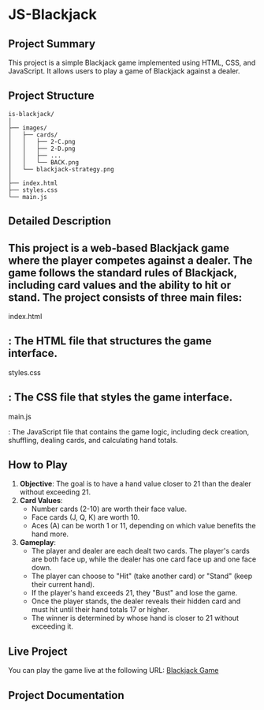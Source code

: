 # JS-Blackjack

## Project Summary
This project is a simple Blackjack game implemented using HTML, CSS, and JavaScript. It allows users to play a game of Blackjack against a dealer.

## Project Structure
```
is-blackjack/
│
├── images/
│   ├── cards/
│   │   ├── 2-C.png
│   │   ├── 2-D.png
│   │   ├── ...
│   │   └── BACK.png
│   └── blackjack-strategy.png
│
├── index.html
├── styles.css
└── main.js
```

## Detailed Description

This project is a web-based Blackjack game where the player competes against a dealer. The game follows the standard rules of Blackjack, including card values and the ability to hit or stand. The project consists of three main files:
- 

index.html

: The HTML file that structures the game interface.
- 

styles.css

: The CSS file that styles the game interface.
- 

main.js

: The JavaScript file that contains the game logic, including deck creation, shuffling, dealing cards, and calculating hand totals.

## How to Play
1. **Objective**: The goal is to have a hand value closer to 21 than the dealer without exceeding 21.
2. **Card Values**:
   - Number cards (2-10) are worth their face value.
   - Face cards (J, Q, K) are worth 10.
   - Aces (A) can be worth 1 or 11, depending on which value benefits the hand more.
3. **Gameplay**:
   - The player and dealer are each dealt two cards. The player's cards are both face up, while the dealer has one card face up and one face down.
   - The player can choose to "Hit" (take another card) or "Stand" (keep their current hand).
   - If the player's hand exceeds 21, they "Bust" and lose the game.
   - Once the player stands, the dealer reveals their hidden card and must hit until their hand totals 17 or higher.
   - The winner is determined by whose hand is closer to 21 without exceeding it.

## Live Project
You can play the game live at the following URL: [Blackjack Game](https://bmeinert8.github.io/is-blackjack/)

## Project Documentation

